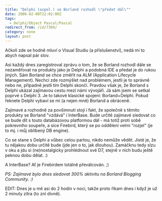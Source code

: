 ```yaml
---
title: "Delphi (aspol.) se Borland rozhodl \"předat dál\""
date: 2006-02-08T22:02:00Z
tags:
  - Delphi/Object Pascal/Pascal
redirect_from: /id/7369/
category: none
layout: post
---
```

Ačkoli zde se hodně mluví o Visual Studiu (a příslušenství), nedá mi to abych napsal pár slov.

Asi každý dnes zaregistroval zprávu o tom, že se Borland rozhodl dále se nezaměřovat na produkty jako je Delphi a podobná IDE a předat je do rukou jiných. Sám Borland se chce změřit na ALM (Application Lifecycle Management). Nechci zde rozmýšlet nad problémem, jestli je to správně nebo ne, případně jestli tím Delphi skončí. Pravdou však je, že Borland s Delphi ukázal zajímavou cestu mezi námi vývojáři. Já sám jsem se setkal poprvé s Delphi 3. Je to takové klasické spojení: Borland+Delphi. Pokud řeknete Delphi vybaví se mi (a nejen mně) Borland a obráceně.

Zajímavé a rozhodně za povšimnutí stojí i fakt, že společně s těmito produkty se Borland "vzdává" i InterBase. Bude určitě zajímavé sledovat co se bude dít s touto databázovou platformou dál - má totiž proti sobě pokrevního soupeře, a sice Firebird, který se po oddělení velmi "rozjel" (je to mj. i můj oblíbený DB engine).

Co se stane s Delphi a vůbec celou partou, nikdo nemůže vědět. Jisté je, že tu nějakou dobu určitě bude (jde jen o to, jak dlouhou). Zamáčknu tedy slzu v oku a jdu si (ne)nostalgicky prohlédnout své D7, stejně v nich budu ještě peknou dobu dělat. :)

A InterBase? Ať je Firebirdem totálně převálcován. ;)

_PS: Zajímavé bylo dnes sledovat 300% aktivitu na Borland Blogging Community. :)_

EDIT: Dnes je u mě asi do 2 hodin v noci, takže proto říkam dnes i když je už 2 minuty zítra (to zní divně).

